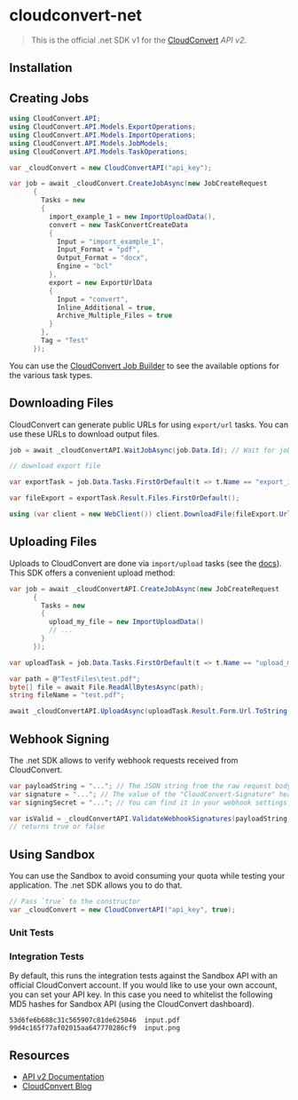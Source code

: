 # cloudconvert-net

> This is the official .net SDK v1 for the [CloudConvert](https://cloudconvert.com/api/v2) _API v2_.

## Installation

## Creating Jobs

```c#
using CloudConvert.API;
using CloudConvert.API.Models.ExportOperations;
using CloudConvert.API.Models.ImportOperations;
using CloudConvert.API.Models.JobModels;
using CloudConvert.API.Models.TaskOperations;

var _cloudConvert = new CloudConvertAPI("api_key");

var job = await _cloudConvert.CreateJobAsync(new JobCreateRequest
      {
        Tasks = new
        {
          import_example_1 = new ImportUploadData(),
          convert = new TaskConvertCreateData
          {
            Input = "import_example_1",
            Input_Format = "pdf",
            Output_Format = "docx",
            Engine = "bcl"
          },
          export = new ExportUrlData
          {
            Input = "convert",
            Inline_Additional = true,
            Archive_Multiple_Files = true
          }
        },
        Tag = "Test"
      });
```

You can use the [CloudConvert Job Builder](https://cloudconvert.com/api/v2/jobs/builder) to see the available options for the various task types.

## Downloading Files

CloudConvert can generate public URLs for using `export/url` tasks. You can use these URLs to download output files.

```c#
job = await _cloudConvertAPI.WaitJobAsync(job.Data.Id); // Wait for job completion

// download export file

var exportTask = job.Data.Tasks.FirstOrDefault(t => t.Name == "export_it");

var fileExport = exportTask.Result.Files.FirstOrDefault();

using (var client = new WebClient()) client.DownloadFile(fileExport.Url, fileExport.Filename);
```

## Uploading Files

Uploads to CloudConvert are done via `import/upload` tasks (see the [docs](https://cloudconvert.com/api/v2/import#import-upload-tasks)). This SDK offers a convenient upload method:

```c#
var job = await _cloudConvertAPI.CreateJobAsync(new JobCreateRequest
      {
        Tasks = new
        {
          upload_my_file = new ImportUploadData()
          // ...
        }
      });

var uploadTask = job.Data.Tasks.FirstOrDefault(t => t.Name == "upload_my_file");

var path = @"TestFiles\test.pdf";
byte[] file = await File.ReadAllBytesAsync(path);
string fileName = "test.pdf";

await _cloudConvertAPI.UploadAsync(uploadTask.Result.Form.Url.ToString(), file, fileName, uploadTask.Result.Form.Parameters);
```

## Webhook Signing

The .net SDK allows to verify webhook requests received from CloudConvert.

```c#
var payloadString = "..."; // The JSON string from the raw request body.
var signature = "..."; // The value of the "CloudConvert-Signature" header.
var signingSecret = "..."; // You can find it in your webhook settings.

var isValid = _cloudConvertAPI.ValidateWebhookSignatures(payloadString, signature, signingSecret);
// returns true or false
```

## Using Sandbox

You can use the Sandbox to avoid consuming your quota while testing your application. The .net SDK allows you to do that.

```c#
// Pass `true` to the constructor
var _cloudConvert = new CloudConvertAPI("api_key", true);
```

### Unit Tests

### Integration Tests

By default, this runs the integration tests against the Sandbox API with an official CloudConvert account. If you would like to use your own account, you can set your API key. In this case you need to whitelist the following MD5 hashes for Sandbox API (using the CloudConvert dashboard).

    53d6fe6b688c31c565907c81de625046  input.pdf
    99d4c165f77af02015aa647770286cf9  input.png

## Resources

-   [API v2 Documentation](https://cloudconvert.com/api/v2)
-   [CloudConvert Blog](https://cloudconvert.com/blog)